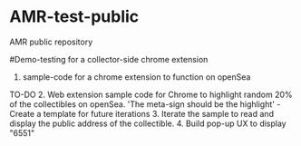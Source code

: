 # AMR-test-public
AMR public repository

#Demo-testing for a collector-side chrome extension

1. sample-code for a chrome extension to function on openSea

TO-DO
 2. Web extension sample code for Chrome to highlight random 20% of the collectibles on openSea. 'The meta-sign should be the highlight'
    - Create a template for future iterations
 3. Iterate the sample to read and display the public address of the collectible.
 4. Build pop-up UX to display "6551"

